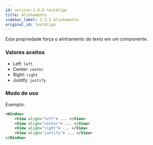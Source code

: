 ```yaml
---
id: version-2.0.0-textAlign
title: Alinhamento
sidebar_label: 2.2.5 Alinhamento
original_id: textAlign
---
```


Esta propriedade força o alinhamento do texto em um componente.

### Valores aceitos

* Left: `left`
* Center: `center`
* Right: `right`
* Justify: `justify`

### Modo de uso

Exemplo:
```xml
<Window>
    <View align="left"> ... </View>
    <View align="center"> ... </View>
    <View align="right"> ... </View>
    <View align="justify"> ... </View>
</Window>
```

